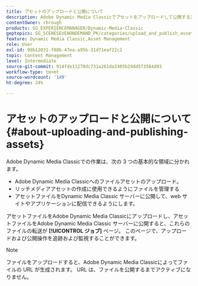 ```yaml
---
title: アセットのアップロードと公開について
description: Adobe Dynamic Media Classicでアセットをアップロードして公開する方法を説明します。
contentOwner: rbrough
products: SG_EXPERIENCEMANAGER/Dynamic-Media-Classic
geptopics: SG_SCENESEVENONDEMAND_PK/categories/upload_and_publish_assets
feature: Dynamic Media Classic,Asset Management
role: User
exl-id: 98b12031-f88b-47ea-a95b-31d71eaf22c2
topic: Content Management
level: Intermediate
source-git-commit: 914fde11270dc731a261da3305b29dd573584d93
workflow-type: tm+mt
source-wordcount: '149'
ht-degree: 24%

---
```


# アセットのアップロードと公開について {#about-uploading-and-publishing-assets}

Adobe Dynamic Media Classicでの作業は、次の 3 つの基本的な領域に分かれます。

* Adobe Dynamic Media Classicへのファイルアセットのアップロード。
* リッチメディアアセットの作成に使用できるようにファイルを管理する
* アセットファイルをDynamic Media Classic サーバーに公開して、web サイトやアプリケーションに配信できるようにします。

アセットファイルをAdobe Dynamic Media Classicにアップロードし、アセットファイルをAdobe Dynamic Media Classic サーバーに公開すると、これらのファイルの転送が **[!UICONTROL ジョブ]** ページ。 このページで、アップロードおよび公開操作を追跡および監視することができます。

>[!NOTE]
>
>ファイルをアップロードすると、Adobe Dynamic Media Classicによってファイルの URL が生成されます。 URL は、ファイルを公開するまでアクティブになりません。

<!-- >[!NOTE]
>
>A new Instant Publish feature was made available shortly after the release of Adobe Dynamic Media Classic 6.0. This feature, which publishes assets immediately with one step, is being rolled out gradually, replacing the **[!UICONTROL Mark for Publish]** functionality. Some users will continue to see the current interface and functionality for a while, until they are included in the rollout. In addition, some assets will continue to use the "Mark for Publish" process for a while after the rollout. -->
